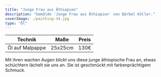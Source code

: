 ```yaml
---
title: "Junge Frau aus Äthiopien"
description: "Gemälde 'Junge Frau aus Äthiopien' von Bärbel Köller."
coverImage: ./painting-34.jpg
type: "Öl"
---
```


| Technik            | Maße    | Preis |
|--------------------|---------|-------|
| Öl auf Malpappe    | 25x25cm | 130€  |

Mit ihren wachen Augen blickt uns diese junge äthiopische Frau an, etwas schüchtern lächelt sie uns an. Sie ist geschmückt mit farbenprächtigem Schmuck. 
